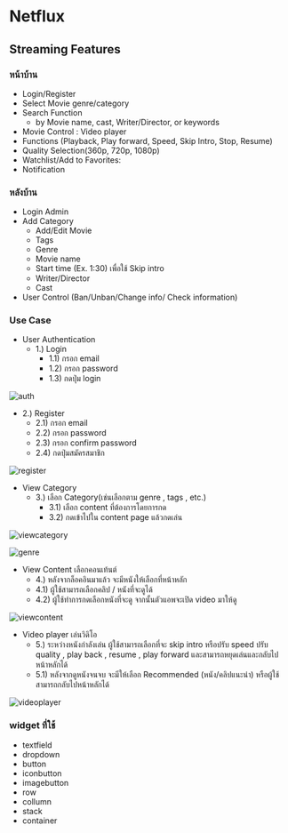 # Netflux

## Streaming Features 
### หน้าบ้าน 
* Login/Register
* Select Movie genre/category
* Search Function
  * by Movie name, cast, Writer/Director, or keywords
* Movie Control : Video player
* Functions (Playback, Play forward, Speed, Skip Intro, Stop, Resume)
* Quality Selection(360p, 720p, 1080p)
* Watchlist/Add to Favorites:
* Notification

### หลังบ้าน
* Login Admin
* Add Category
  * Add/Edit Movie
   * Tags
   * Genre
   * Movie name
   * Start time (Ex. 1:30) เพื่อใช้ Skip intro
   * Writer/Director
   * Cast
* User Control (Ban/Unban/Change info/ Check information)

### Use Case
* User Authentication
  * 1.) Login
    * 1.1) กรอก email
    * 1.2) กรอก password
    * 1.3) กดปุ่ม login
      
![auth](https://media.canva.com/1/image-resize/1/2400_1560_100_PNG_F/czM6Ly9tZWRpYS1wcml2YXRlLmNhbnZhLmNvbS9MMjZuZy9NQUY3NTBMMjZuZy8xL3AucG5n?osig=AAAAAAAAAAAAAAAAAAAAAP3zsh2ZFmMOZrZPpNZxFVptdsZWnBNyv8KBSdTlO2pQ&exp=1707699774&x-canva-quality=screen_3x&csig=AAAAAAAAAAAAAAAAAAAAAP0tOenhMnuID9buKMiKzZBQL4V4kgpvr1JLiSDeUWaG)

  * 2.) Register
    * 2.1) กรอก email
    * 2.2) กรอก password
    * 2.3) กรอก confirm password
    * 2.4) กดปุ่มสมัครสมาชิก

![register](https://media.canva.com/1/image-resize/1/2400_1560_100_PNG_F/czM6Ly9tZWRpYS1wcml2YXRlLmNhbnZhLmNvbS9heWlZSS9NQUY3NXlheWlZSS8xL3AucG5n?osig=AAAAAAAAAAAAAAAAAAAAAFi34r7ByxQL8t3t04OMDWWhhcW6BeNnpfQfNS4u_4s9&exp=1707698761&x-canva-quality=screen_3x&csig=AAAAAAAAAAAAAAAAAAAAAMyMk1IZR-diSETaGzQfKnNON7dzxU7guBkH9OGmzUw4)

* View Category
  * 3.) เลือก Category(เช่นเลือกตาม genre , tags , etc.)
    * 3.1) เลือก content ที่ต้องการโดยการกด
    * 3.2) กดเข้าไปใน content page แล้วกดเล่น

![viewcategory](https://media.canva.com/1/image-resize/1/960_539_100_PNG_F/czM6Ly9tZWRpYS1wcml2YXRlLmNhbnZhLmNvbS9qQXhZby9NQUY3NkJqQXhZby8xL3AucG5n?osig=AAAAAAAAAAAAAAAAAAAAACl8fzn6Pt9Y5c51xJ7AqgUI7jED3ikM29SW2tMdZDFf&exp=1707700556&x-canva-quality=screen_2x&csig=AAAAAAAAAAAAAAAAAAAAAG28a5Y8vb5yZhf7wQvKvIeTNrZMCvtpjUmnpKr4U4F2)

![genre](https://media.canva.com/1/image-resize/1/2400_1560_100_PNG_F/czM6Ly9tZWRpYS1wcml2YXRlLmNhbnZhLmNvbS8tNktpWS9NQUY3NTAtNktpWS8xL3AucG5n?osig=AAAAAAAAAAAAAAAAAAAAAK0VZZxeNEdKTRw5Rwlc4wuvtLzMClV9SK3iibhV0yFp&exp=1707699628&x-canva-quality=screen_3x&csig=AAAAAAAAAAAAAAAAAAAAAGazfgWRQda7WodPpxK4yAvPBjRNaHQTsOyoZ1qon514)

* View Content เลือกคอนเท้นต์
  * 4.) หลังจากล็อคอินมาแล้ว จะมีหนังให้เลือกที่หน้าหลัก 
  * 4.1) ผู้ใช้สามารถเลือกคลิป / หนังที่จะดูได้ 
  * 4.2) ผู้ใช้ทำการกดเลือกหนังที่จะดู จากนั้นตัวแอพจะเปิด video มาให้ดู

![viewcontent](https://media.canva.com/1/image-resize/1/2400_1560_100_PNG_F/czM6Ly9tZWRpYS1wcml2YXRlLmNhbnZhLmNvbS9fTzhISS9NQUY3NS1fTzhISS8xL3AucG5n?osig=AAAAAAAAAAAAAAAAAAAAABsXUvmuTEGue7bdiOWaCt2MmJsz2-eOvgMpDnb9yn_y&exp=1707698926&x-canva-quality=screen_3x&csig=AAAAAAAAAAAAAAAAAAAAAGCsz8_Bdl2qLLaVl-84uy8h9rQ0irDkdEBZRmm8nz9w)

* Video player เล่นวิดิโอ
  * 5.) ระหว่างหนังกำลังเล่น ผู้ใช้สามารถเลือกที่จะ skip intro หรือปรับ speed ปรับ quality , play back , resume , play forward และสามารถหยุดเล่นและกลับไปหน้าหลักได้
  * 5.1) หลังจากดูหนังจนจบ จะมีให้เลือก Recommended (หนัง/คลิปแนะนำ) หรือผู้ใช้สามารถกลับไปหน้าหลักได้

 ![videoplayer](https://media.canva.com/1/image-resize/1/2400_1560_100_PNG_F/czM6Ly9tZWRpYS1wcml2YXRlLmNhbnZhLmNvbS9lcVVOWS9NQUY3NV9lcVVOWS8xL3AucG5n?osig=AAAAAAAAAAAAAAAAAAAAAFlZkxedvmu7rLc1BtWy_uwZexkfKJv1EeN7Y5pIC7Nf&exp=1707697207&x-canva-quality=screen_3x&csig=AAAAAAAAAAAAAAAAAAAAALZrITsoeFbUzFOtuRNqy08jM38CAI9yXLcBpgRJr208)

### widget ที่ใช้
* textfield
* dropdown
* button
* iconbutton
* imagebutton
* row
* collumn
* stack
* container
